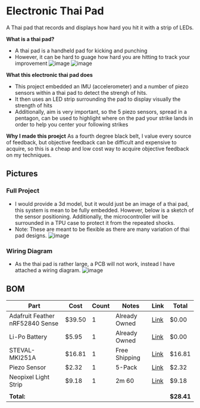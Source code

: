 # Electronic Thai Pad

A Thai pad that records and displays how hard you hit it with a strip of LEDs.

**What is a thai pad?**
- A thai pad is a handheld pad for kicking and punching
- However, it can be hard to guage how hard you are hitting to track your improvement
![image](https://github.com/user-attachments/assets/8ed7a2e0-8507-4925-b12a-c4d6ba41045c)
![image](https://github.com/user-attachments/assets/ea5d6d66-24eb-497e-b4f8-8ac19e8ba72e)

**What this electronic thai pad does**
- This project embedded an IMU (accelerometer) and a number of piezo sensors within a thai pad to detect the strengh of hits.
- It then uses an LED strip surrounding the pad to display visually the strength of hits
- Additionally, aim is very important, so the 5 piezo sensors, spread in a pentagon, can be used to highlight where on the pad your strike lands in order to help you center your following strikes

**Why I made this proejct**
As a fourth degree black belt, I value every source of feedback, but objective feedback can be difficult and expensive to acquire, so this is a cheap and low cost way to acquire objective feedback on my techniques.

## Pictures
### Full Project
- I would provide a 3d model, but it would just be an image of a thai pad, this system is mean to be fully embedded. However, below is a sketch of the sensor positioning. Additionally, the microcontroller will be surrounded in a TPU case to protect it from the repeated shocks.
- Note: These are meant to be flexible as there are many variation of thai pad designs.
![image](https://github.com/user-attachments/assets/06b3a453-3c4d-4ea4-b32f-c71c10dfaf04)
### Wiring Diagram
- As the thai pad is rather large, a PCB will not work, instead I have attached a wiring diagram.
![image](https://github.com/user-attachments/assets/e55787f7-3da6-441b-bc26-df8c8e7f5b89)


## BOM
| Part                        | Cost    | Count | Notes           | Link                                                                 | Total   |
|-----------------------------|---------|--------|------------------|----------------------------------------------------------------------|---------|
| Adafruit Feather nRF52840 Sense | $39.50  | 1      | Already Owned    | [Link](https://www.adafruit.com/product/4516)                        | $0.00   |
| Li-Po Battery              | $5.95   | 1      | Already Owned    | [Link](https://www.adafruit.com/product/4237)                        | $0.00   |
| STEVAL-MKI251A             | $16.81  | 1      | Free Shipping    | [Link](https://estore.st.com/en/steval-mki251a-cpn.html)            | $16.81  |
| Piezo Sensor               | $2.32   | 1      | 5-Pack           | [Link](https://www.aliexpress.us/item/3256808935246513.html)        | $2.32   |
| Neopixel Light Strip       | $9.18   | 1      | 2m 60            | [Link](https://www.aliexpress.us/item/2251801850504415.html)        | $9.18   |
|                             |         |        |                  |                                                                      |         |
| **Total:**                  |         |        |                  |                                                                      | **$28.41** |



